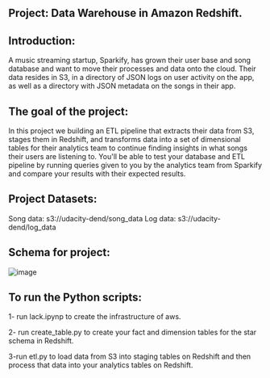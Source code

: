Project: Data Warehouse in Amazon Redshift.
-------------------------------------------------------

Introduction:
---------------------------------

A music streaming startup, Sparkify, has grown their user base and song database and want to move their processes and data onto the cloud. Their data resides in S3, in a directory of JSON logs on user activity on the app, as well as a directory with JSON metadata on the songs in their app.

The goal of the project:
-----------------------------------------
In this project we building an ETL pipeline that extracts their data from S3, stages them in Redshift, and transforms data into a set of dimensional tables for their analytics team to continue finding insights in what songs their users are listening to. You'll be able to test your database and ETL pipeline by running queries given to you by the analytics team from Sparkify and compare your results with their expected results.

Project Datasets:
-----------------------------------------------------


Song data: s3://udacity-dend/song_data
Log data: s3://udacity-dend/log_data

Schema for project:
-------------------------

![image](https://user-images.githubusercontent.com/52973147/100525293-948a9200-31d0-11eb-9f14-57b78d5aa3ae.png)



To run the Python scripts:
----------------------------------------
1- run lack.ipynp to create the infrastructure of aws.

2- run create_table.py to create your fact and dimension tables for the star schema in Redshift.

3-run etl.py to load data from S3 into staging tables on Redshift and then process that data into your analytics tables on Redshift.

